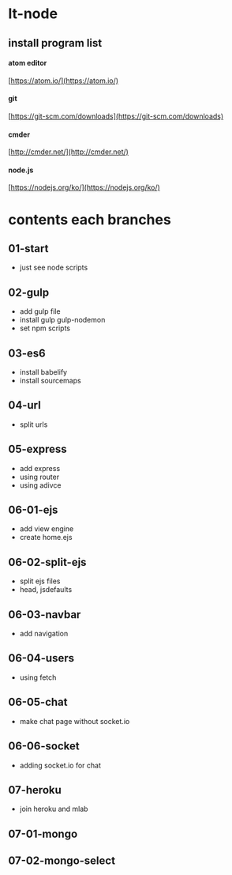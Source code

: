 # lt-node

## install program list
#### atom editor
[https://atom.io/](https://atom.io/)

#### git
[https://git-scm.com/downloads](https://git-scm.com/downloads)

#### cmder
[http://cmder.net/](http://cmder.net/)

#### node.js
[https://nodejs.org/ko/](https://nodejs.org/ko/)

# contents each branches
## 01-start
- just see node scripts

## 02-gulp
- add gulp file
- install gulp gulp-nodemon
- set npm scripts

## 03-es6
- install babelify
- install sourcemaps

## 04-url
- split urls

## 05-express
- add express
- using router
- using adivce

## 06-01-ejs
- add view engine
- create home.ejs

## 06-02-split-ejs
- split ejs files
- head, jsdefaults

## 06-03-navbar
- add navigation

## 06-04-users
- using fetch

## 06-05-chat
- make chat page without socket.io

## 06-06-socket
- adding socket.io for chat

## 07-heroku
- join heroku and mlab

## 07-01-mongo

## 07-02-mongo-select
